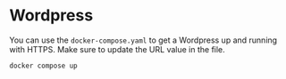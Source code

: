 # Wordpress

You can use the `docker-compose.yaml` to get a Wordpress up and running with HTTPS. Make sure to update the URL value in the file.

```
docker compose up
```
